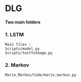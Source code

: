 # DLG

#### Two main folders 

### 1. LSTM
    Main files :
    Scripts/model.py 
    Scripts/textToImage.py
    
    
### 2. Markov 
    Mario_Markov/Code/mario_markov.py
